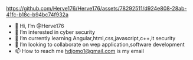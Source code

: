 
https://github.com/Herve176/Herve176/assets/78292511/d924e808-28ab-41fc-b18c-b94bc74f932a

- 👋 Hi, I’m @Herve176
- 👀 I’m interested in cyber security
- 🌱 I’m currently learning Angular,html,css,javascript,c++,it security
- 💞️ I’m looking to collaborate on wep application,software development 
- 📫 How to reach me hdjomo1@gmail.com is my email

<!---
Herve176/Herve176 is a ✨ special ✨ repository because its `README.md` (this file) appears on your GitHub profile.
You can click the Preview link to take a look at your changes.
--->

